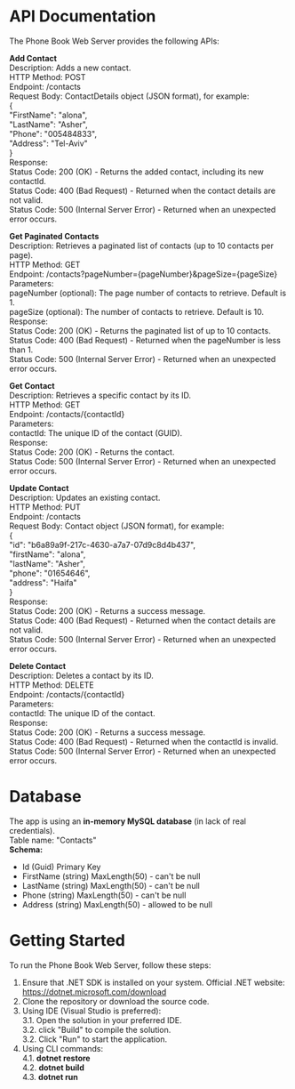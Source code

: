 # API Documentation  
The Phone Book Web Server provides the following APIs:  

__Add Contact__  
Description: Adds a new contact.  
HTTP Method: POST  
Endpoint: /contacts  
Request Body: ContactDetails object (JSON format), for example:   
{  
    "FirstName": "alona",  
    "LastName": "Asher",  
    "Phone": "005484833",  
    "Address": "Tel-Aviv"  
}  
Response:  
Status Code: 200 (OK) - Returns the added contact, including its new contactId.  
Status Code: 400 (Bad Request) - Returned when the contact details are not valid.  
Status Code: 500 (Internal Server Error) - Returned when an unexpected error occurs.  

__Get Paginated Contacts__  
Description: Retrieves a paginated list of contacts (up to 10 contacts per page).  
HTTP Method: GET  
Endpoint: /contacts?pageNumber={pageNumber}&pageSize={pageSize}  
Parameters:  
pageNumber (optional): The page number of contacts to retrieve. Default is 1.  
pageSize (optional): The number of contacts to retrieve. Default is 10.   
Response:  
Status Code: 200 (OK) - Returns the paginated list of up to 10 contacts.  
Status Code: 400 (Bad Request) - Returned when the pageNumber is less than 1.  
Status Code: 500 (Internal Server Error) - Returned when an unexpected error occurs.  

__Get Contact__  
Description: Retrieves a specific contact by its ID.  
HTTP Method: GET  
Endpoint: /contacts/{contactId}  
Parameters:  
contactId: The unique ID of the contact (GUID).  
Response:  
Status Code: 200 (OK) - Returns the contact.  
Status Code: 500 (Internal Server Error) - Returned when an unexpected error occurs.  

__Update Contact__  
Description: Updates an existing contact.  
HTTP Method: PUT  
Endpoint: /contacts  
Request Body: Contact object (JSON format), for example:   
{  
    "id": "b6a89a9f-217c-4630-a7a7-07d9c8d4b437",  
    "firstName": "alona",  
    "lastName": "Asher",  
    "phone": "01654646",  
    "address": "Haifa"  
}  
Response:  
Status Code: 200 (OK) - Returns a success message.  
Status Code: 400 (Bad Request) - Returned when the contact details are not valid.  
Status Code: 500 (Internal Server Error) - Returned when an unexpected error occurs.   

__Delete Contact__  
Description: Deletes a contact by its ID.  
HTTP Method: DELETE  
Endpoint: /contacts/{contactId}  
Parameters:  
contactId: The unique ID of the contact.  
Response:  
Status Code: 200 (OK) - Returns a success message.  
Status Code: 400 (Bad Request) - Returned when the contactId is invalid.  
Status Code: 500 (Internal Server Error) - Returned when an unexpected error occurs.  

# Database 
The app is using an __in-memory MySQL database__ (in lack of real credentials).   
Table name: "Contacts"  
__Schema:__
- Id (Guid) Primary Key
- FirstName (string) MaxLength(50) - can't be null
- LastName (string) MaxLength(50) - can't be null
- Phone (string) MaxLength(50) - can't be null
- Address (string) MaxLength(50) - allowed to be null

# Getting Started
To run the Phone Book Web Server, follow these steps:
1. Ensure that .NET SDK is installed on your system. Official .NET website: https://dotnet.microsoft.com/download
2. Clone the repository or download the source code.
3. Using IDE (Visual Studio is preferred):  
3.1. Open the solution in your preferred IDE.   
3.2. click "Build" to compile the solution.  
3.2. Click "Run" to start the application.  
4. Using CLI commands:  
4.1. __dotnet restore__  
4.2. __dotnet build__  
4.3. __dotnet run__  
